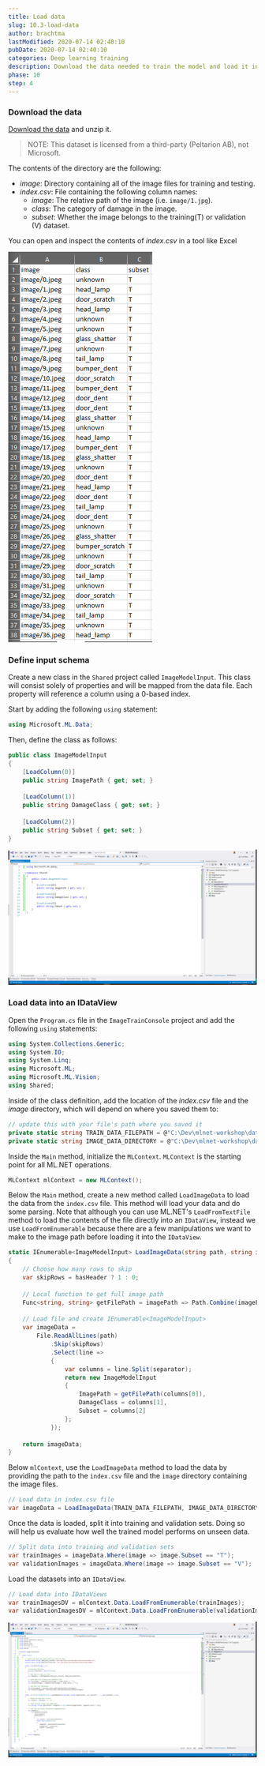 ```yaml
---
title: Load data
slug: 10.3-load-data
author: brachtma
lastModified: 2020-07-14 02:40:10
pubDate: 2020-07-14 02:40:10
categories: Deep learning training
description: Download the data needed to train the model and load it into an IDataView.
phase: 10
step: 4
---
```


### Download the data

[Download the data](https://storage.googleapis.com/bucket-8732/car_damage/preprocessed.zip) and unzip it.

> NOTE: This dataset is licensed from a third-party (Peltarion AB), not Microsoft.

The contents of the directory are the following:

- *image*: Directory containing all of the image files for training and testing.
- *index.csv*: File containing the following column names:
  - *image*: The relative path of the image (i.e. `image/1.jpg`).
  - *class*: The category of damage in the image.
  - *subset*: Whether the image belongs to the training(T) or validation (V) dataset.

You can open and inspect the contents of *index.csv* in a tool like Excel

![Car Damage Image Data Annotations](./media/index-data-preview.png)

### Define input schema

Create a new class in the `Shared` project called `ImageModelInput`. This class will consist solely of properties and will be mapped from the data file. Each property will reference a column using a 0-based index.

Start by adding the following `using` statement:

```csharp
using Microsoft.ML.Data;
```

Then, define the class as follows:

```csharp
public class ImageModelInput
{
    [LoadColumn(0)]
    public string ImagePath { get; set; }

    [LoadColumn(1)]
    public string DamageClass { get; set; }

    [LoadColumn(2)]
    public string Subset { get; set; }
}
```

![Define image model input schema](./media/dl-input-schema.png)

### Load data into an IDataView

Open the `Program.cs` file in the `ImageTrainConsole` project and add the following `using` statements:

```csharp
using System.Collections.Generic;
using System.IO;
using System.Linq;
using Microsoft.ML;
using Microsoft.ML.Vision;
using Shared;
```

Inside of the class definition, add the location of the *index.csv* file and the *image* directory, which will depend on where you saved them to:

```csharp
// update this with your file's path where you saved it
private static string TRAIN_DATA_FILEPATH = @"C:\Dev\mlnet-workshop\data\preprocessed\index.csv";
private static string IMAGE_DATA_DIRECTORY = @"C:\Dev\mlnet-workshop\data\preprocessed\image";
```

Inside the `Main` method, initialize the `MLContext`. `MLContext` is the starting point for all ML.NET operations.

```csharp
MLContext mlContext = new MLContext();
```

Below the `Main` method, create a new method called `LoadImageData` to load the data from the `index.csv` file. This method will load your data and do some parsing. Note that although you can use ML.NET's `LoadFromTextFile` method to load the contents of the file directly into an `IDataView`, instead we use `LoadFromEnumerable` because there are a few manipulations we want to make to the image path before loading it into the `IDataView`.

```csharp
static IEnumerable<ImageModelInput> LoadImageData(string path, string imageFilePath, char separator=',',bool hasHeader=true)
{
    // Choose how many rows to skip
    var skipRows = hasHeader ? 1 : 0;

    // Local function to get full image path
    Func<string, string> getFilePath = imagePath => Path.Combine(imageFilePath, imagePath.Split('/')[1]);

    // Load file and create IEnumerable<ImageModelInput>
    var imageData =
        File.ReadAllLines(path)
            .Skip(skipRows)
            .Select(line =>
            {
                var columns = line.Split(separator);
                return new ImageModelInput
                {
                    ImagePath = getFilePath(columns[0]),
                    DamageClass = columns[1],
                    Subset = columns[2]
                };
            });

    return imageData;
}
```

Below `mlContext`, use the `LoadImageData` method to load the data by providing the path to the `index.csv` file and the `image` directory containing the image files.

```csharp
// Load data in index.csv file
var imageData = LoadImageData(TRAIN_DATA_FILEPATH, IMAGE_DATA_DIRECTORY);
```

Once the data is loaded, split it into training and validation sets. Doing so will help us evaluate how well the trained model performs on unseen data.

```csharp
// Split data into training and validation sets
var trainImages = imageData.Where(image => image.Subset == "T");
var validationImages = imageData.Where(image => image.Subset == "V");
```

Load the datasets into an `IDataView`.

```csharp
// Load data into IDataViews
var trainImagesDV = mlContext.Data.LoadFromEnumerable(trainImages);
var validationImagesDV = mlContext.Data.LoadFromEnumerable(validationImages);
```

![Load image data into IDataVIew](./media/dl-idv.png)